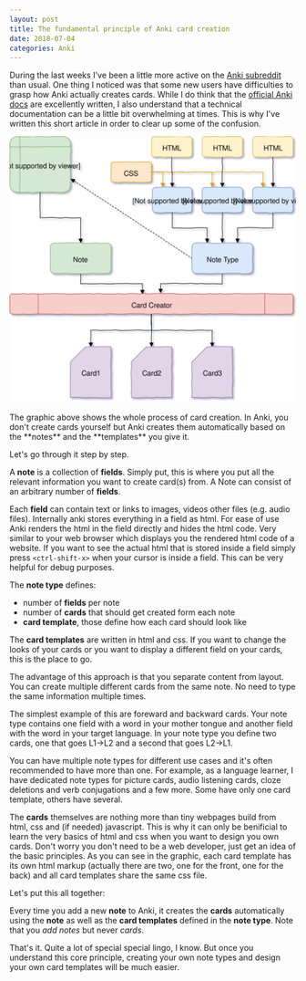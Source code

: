 ```yaml
---
layout: post
title: The fundamental principle of Anki card creation
date: 2018-07-04
categories: Anki
---
```


During the last weeks I've been a little more active on the [Anki subreddit](https://www.reddit.com/r/anki) than usual.
One thing I noticed was that some new users have difficulties to grasp how Anki actually creates cards.
While I do think that the [official Anki docs](https://apps.ankiweb.net/docs/manual.html) are excellently written, I also understand that a technical documentation can be a little bit overwhelming at times.
This is why I've written this short article in order to clear up some of the confusion.


<!-- ![Anki card creation flowchart]({{"/assets/img/anki-flowchart-3.svg"}}) -->
<center>
<!-- <img src="/assets/img/anki-flowchart-3.svg" onerror="this.src='/assets/img/anki-flowchart-1.png'"> -->
<img src="/assets/img/anki-flowchart-4.svg" onerror="this.src='/assets/img/anki-flowchart-4.png'">
</center>
<br/>
The graphic above shows the whole process of card creation.
In Anki, you don't create cards yourself but Anki creates them automatically based on the **notes** and the **templates** you give it.

Let's go through it step by step.

A **note** is a collection of **fields**.
Simply put, this is where you put all the relevant information you want to create card(s) from.
A Note can consist of an arbitrary number of **fields**.

Each **field** can contain text or links to images, videos other files (e.g. audio files).
Internally anki stores everything in a field as html.
For ease of use Anki renders the html in the field directly and hides the html code.
Very similar to your web browser which displays you the rendered html code of a website.
If you want to see the actual html that is stored inside a field simply press `<ctrl-shift-x>` when your cursor is inside a field. This can be very helpful for debug purposes.

The **note type** defines:
* number of **fields** per note
* number of **cards** that should get created form each note
* **card template**, those define how each card should look like 

The **card templates** are written in html and css.
If you want to change the looks of your cards or you want to display a different field on your cards, this is the place to go.

The advantage of this approach is that you separate content from layout.
You can create multiple different cards from the same note.
No need to type the same information multiple times.

The simplest example of this are foreward and backward cards.
Your note type contains one field with a word in your mother tongue and another field with the word in your target language.
In your note type you define two cards, one that goes L1->L2 and a second that goes L2->L1.

You can have multiple note types for different use cases and it's often recommended to have more than one.
For example, as a language learner, I have dedicated note types for picture cards, audio listening cards, cloze deletions and verb conjugations and a few more. Some have only one card template, others have several.

The **cards** themselves are nothing more than tiny webpages build from html, css and (if needed) javascript.
This is why it can only be benificial to learn the very basics of html and css when you want to design you own cards.
Don't worry you don't need to be a web developer, just get an idea of the basic principles.
As you can see in the graphic, each card template has its own html markup (actually there are two, one for the front, one for the back) and all card templates share the same css file.

Let's put this all together:

Every time you add a new **note** to Anki, it creates the **cards** automatically using the **note** as well as the **card templates** defined in the **note type**.
Note that you *add notes* but never *cards*.

That's it.
Quite a lot of special special lingo, I know.
But once you understand this core principle, creating your own note types and design your own card templates will be much easier.
